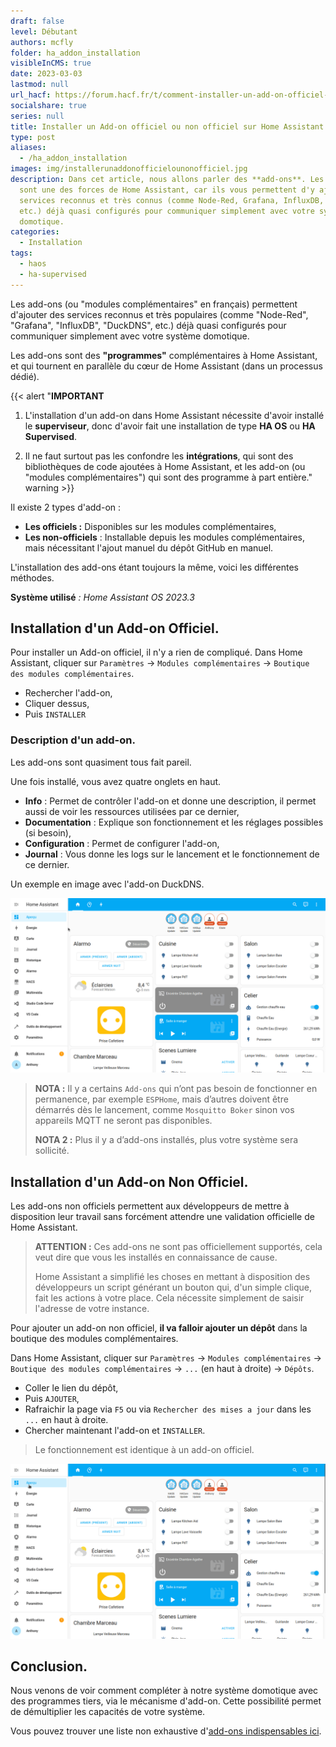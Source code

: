 ```yaml
---
draft: false
level: Débutant
authors: mcfly
folder: ha_addon_installation
visibleInCMS: true
date: 2023-03-03
lastmod: null
url_hacf: https://forum.hacf.fr/t/comment-installer-un-add-on-officiel-et-non-officiel/2071/
socialshare: true
series: null
title: Installer un Add-on officiel ou non officiel sur Home Assistant
type: post
aliases:
  - /ha_addon_installation
images: img/installerunaddonofficielounonofficiel.jpg
description: Dans cet article, nous allons parler des **add-ons**. Les add-ons
  sont une des forces de Home Assistant, car ils vous permettent d'y ajouter des
  services reconnus et très connus (comme Node-Red, Grafana, InfluxDB, DuckDNS,
  etc.) déjà quasi configurés pour communiquer simplement avec votre système
  domotique.
categories:
  - Installation
tags:
  - haos
  - ha-supervised
---
```

Les add-ons (ou "modules complémentaires" en français) permettent d'ajouter des services reconnus et très populaires (comme "Node-Red", "Grafana", "InfluxDB", "DuckDNS", etc.) déjà quasi configurés pour communiquer simplement avec votre système domotique.

Les add-ons sont des **"programmes"** complémentaires à Home Assistant, et qui tournent en parallèle du cœur de Home Assistant (dans un processus dédié).

{{< alert "**IMPORTANT**

1. L'installation d'un add-on dans Home Assistant nécessite d'avoir installé le **superviseur**, donc d'avoir fait une installation de type **HA OS** ou **HA Supervised**.

2. Il ne faut surtout pas les confondre les **intégrations**, qui sont des bibliothèques de code ajoutées à Home Assistant, et les add-on (ou "modules complémentaires") qui sont des programme à part entière." warning >}}

Il existe 2 types d'add-on :

* **Les officiels :** Disponibles sur les modules complémentaires,
* **Les non-officiels** : Installable depuis les modules complémentaires, mais nécessitant l'ajout manuel du dépôt GitHub en manuel.

L'installation des add-ons étant toujours la même, voici les différentes méthodes.

**Système utilisé** *: Home Assistant OS 2023.3*

## Installation d'un Add-on Officiel.

Pour installer un Add-on officiel, il n'y a rien de compliqué.
Dans Home Assistant, cliquer sur `Paramètres` -> `Modules complémentaires` -> `Boutique des modules complémentaires`.

* Rechercher l'add-on,
* Cliquer dessus,
* Puis `INSTALLER`

### Description d'un add-on.

Les add-ons sont quasiment tous fait pareil.

Une fois installé, vous avez quatre onglets en haut.

* **Info** : Permet de contrôler l'add-on et donne une description, il permet aussi de voir les ressources utilisées par ce dernier,
* **Documentation** : Explique son fonctionnement et les réglages possibles (si besoin),
* **Configuration** : Permet de configurer l'add-on,
* **Journal** : Vous donne les logs sur le lancement et le fonctionnement de ce dernier.

Un exemple en image avec l'add-on DuckDNS.

![Ajouter un add-on sur Home Assistant](img/ha_addons_officiel_installation.gif "Ajouter un add-on sur Home Assistant")

> **NOTA :** Il y a certains `Add-ons`  qui n’ont pas besoin de fonctionner en permanence, par exemple `ESPHome`, mais d’autres doivent être démarrés dès le lancement, comme `Mosquitto Boker` sinon vos appareils MQTT ne seront pas disponibles.
>
> **NOTA 2 :**  Plus il y a d’add-ons installés, plus votre système sera sollicité.

## Installation d'un Add-on Non Officiel.

Les add-ons non officiels permettent aux développeurs de mettre à disposition leur travail sans forcément attendre une validation officielle de Home Assistant.

> **ATTENTION :** Ces add-ons ne sont pas officiellement supportés, cela veut dire que vous les installés en connaissance de cause.
>
> Home Assistant a simplifié les choses en mettant à disposition des développeurs un script générant un bouton qui, d'un simple clique, fait les actions à votre place. Cela nécessite simplement de saisir l'adresse de votre instance.

Pour ajouter un add-on non officiel, **il va falloir ajouter un dépôt** dans la boutique des modules complémentaires.

Dans Home Assistant, cliquer sur `Paramètres` -> `Modules complémentaires` -> `Boutique des modules complémentaires` -> `...` (en haut à droite) -> `Dépôts`.

* Coller le lien du dépôt,
* Puis `AJOUTER`,
* Rafraichir la page via `F5` ou via `Rechercher des mises a jour` dans les `...` en haut à droite.
* Chercher maintenant l'add-on et `INSTALLER`.

> Le fonctionnement est identique à un add-on officiel.

![Ajouter le dépot d'un add-on non officiel sur Home Assistant](img/ha_addons_non_officiel_installation.gif "Ajouter le dépot d'un add-on non officiel sur Home Assistant")

## Conclusion.

Nous venons de voir comment compléter à notre système domotique avec des programmes tiers, via le mécanisme d'add-on. Cette possibilité permet de démultiplier les capacités de votre système.

Vous pouvez trouver une liste non exhaustive d'[add-ons indispensables ici](https://dev.hacf.fr/blog/ha_commencer_base_solide/#quels-sont-les-add-ons-indispensables-).